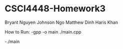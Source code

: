 # CSCI4448-Homework3
Bryant Nguyen
Johnson Ngo
Matthew Dinh
Haris Khan

How to Run:
-gpp -o main ./main.cpp

-./main
